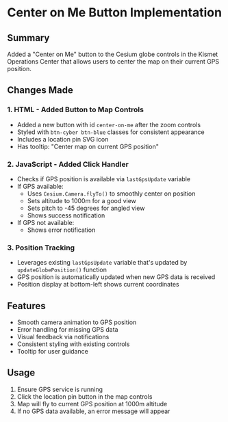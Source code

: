 # Center on Me Button Implementation

## Summary
Added a "Center on Me" button to the Cesium globe controls in the Kismet Operations Center that allows users to center the map on their current GPS position.

## Changes Made

### 1. HTML - Added Button to Map Controls
- Added a new button with id `center-on-me` after the zoom controls
- Styled with `btn-cyber btn-blue` classes for consistent appearance
- Includes a location pin SVG icon
- Has tooltip: "Center map on current GPS position"

### 2. JavaScript - Added Click Handler
- Checks if GPS position is available via `lastGpsUpdate` variable
- If GPS available:
  - Uses `Cesium.Camera.flyTo()` to smoothly center on position
  - Sets altitude to 1000m for a good view
  - Sets pitch to -45 degrees for angled view
  - Shows success notification
- If GPS not available:
  - Shows error notification

### 3. Position Tracking
- Leverages existing `lastGpsUpdate` variable that's updated by `updateGlobePosition()` function
- GPS position is automatically updated when new GPS data is received
- Position display at bottom-left shows current coordinates

## Features
- Smooth camera animation to GPS position
- Error handling for missing GPS data
- Visual feedback via notifications
- Consistent styling with existing controls
- Tooltip for user guidance

## Usage
1. Ensure GPS service is running
2. Click the location pin button in the map controls
3. Map will fly to current GPS position at 1000m altitude
4. If no GPS data available, an error message will appear